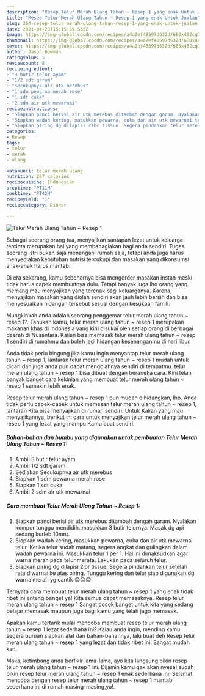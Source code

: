```yaml
---
description: "Resep Telur Merah Ulang Tahun ~ Resep 1 yang enak Untuk Jualan"
title: "Resep Telur Merah Ulang Tahun ~ Resep 1 yang enak Untuk Jualan"
slug: 264-resep-telur-merah-ulang-tahun-resep-1-yang-enak-untuk-jualan
date: 2021-04-23T15:15:59.535Z
image: https://img-global.cpcdn.com/recipes/a4a2ef48597d632d/680x482cq70/telur-merah-ulang-tahun-resep-1-foto-resep-utama.jpg
thumbnail: https://img-global.cpcdn.com/recipes/a4a2ef48597d632d/680x482cq70/telur-merah-ulang-tahun-resep-1-foto-resep-utama.jpg
cover: https://img-global.cpcdn.com/recipes/a4a2ef48597d632d/680x482cq70/telur-merah-ulang-tahun-resep-1-foto-resep-utama.jpg
author: Jason Bowman
ratingvalue: 5
reviewcount: 8
recipeingredient:
- "3 butir telur ayam"
- "1/2 sdt garam"
- "Secukupnya air utk merebus"
- "1 sdm pewarna merah rose"
- "1 sdt cuka"
- "2 sdm air utk mewarnai"
recipeinstructions:
- "Siapkan panci berisi air utk merebus ditambah dengan garam. Nyalakan kompor tunggu mendidih..masukkan 3 butir telurnya. Masak dg api sedang kurleb 10mnt."
- "Siapkan wadah kering, masukkan pewarna, cuka dan air utk mewarnai telur. Ketika telur sudah matang, segera angkat dan gulingkan dalam wadah pewarna ini. Masukkan telur 1 per 1. Hal ini dimaksudkan agar warna merah pada telur merata. Lakukan pada seluruh telur."
- "Siapkan piring dg dilapisi 2lbr tissue. Segera pindahkan telur setelah rata diwarnai ke atas piring. Tunggu kering dan telur siap digunakan dg warna merah yg cantik 😊😊😊"
categories:
- Resep
tags:
- telur
- merah
- ulang

katakunci: telur merah ulang 
nutrition: 287 calories
recipecuisine: Indonesian
preptime: "PT11M"
cooktime: "PT42M"
recipeyield: "1"
recipecategory: Dinner

---
```



![Telur Merah Ulang Tahun ~ Resep 1](https://img-global.cpcdn.com/recipes/a4a2ef48597d632d/680x482cq70/telur-merah-ulang-tahun-resep-1-foto-resep-utama.jpg)

Sebagai seorang orang tua, menyajikan santapan lezat untuk keluarga tercinta merupakan hal yang membahagiakan bagi anda sendiri. Tugas seorang istri bukan saja menangani rumah saja, tetapi anda juga harus menyediakan kebutuhan nutrisi tercukupi dan masakan yang dikonsumsi anak-anak harus mantab.

Di era  sekarang, kamu sebenarnya bisa mengorder masakan instan meski tidak harus capek membuatnya dulu. Tetapi banyak juga lho orang yang memang mau menyajikan yang terenak bagi keluarganya. Karena, menyajikan masakan yang diolah sendiri akan jauh lebih bersih dan bisa menyesuaikan hidangan tersebut sesuai dengan kesukaan famili. 



Mungkinkah anda adalah seorang penggemar telur merah ulang tahun ~ resep 1?. Tahukah kamu, telur merah ulang tahun ~ resep 1 merupakan makanan khas di Indonesia yang kini disukai oleh setiap orang di berbagai daerah di Nusantara. Kalian bisa memasak telur merah ulang tahun ~ resep 1 sendiri di rumahmu dan boleh jadi hidangan kesenanganmu di hari libur.

Anda tidak perlu bingung jika kamu ingin menyantap telur merah ulang tahun ~ resep 1, lantaran telur merah ulang tahun ~ resep 1 mudah untuk dicari dan juga anda pun dapat mengolahnya sendiri di tempatmu. telur merah ulang tahun ~ resep 1 bisa dibuat dengan beraneka cara. Kini telah banyak banget cara kekinian yang membuat telur merah ulang tahun ~ resep 1 semakin lebih enak.

Resep telur merah ulang tahun ~ resep 1 pun mudah dihidangkan, lho. Anda tidak perlu capek-capek untuk memesan telur merah ulang tahun ~ resep 1, lantaran Kita bisa menyajikan di rumah sendiri. Untuk Kalian yang mau menyajikannya, berikut ini cara untuk menyajikan telur merah ulang tahun ~ resep 1 yang lezat yang mampu Kamu buat sendiri.

<!--inarticleads1-->

##### Bahan-bahan dan bumbu yang digunakan untuk pembuatan Telur Merah Ulang Tahun ~ Resep 1:

1. Ambil 3 butir telur ayam
1. Ambil 1/2 sdt garam
1. Sediakan Secukupnya air utk merebus
1. Siapkan 1 sdm pewarna merah rose
1. Siapkan 1 sdt cuka
1. Ambil 2 sdm air utk mewarnai




<!--inarticleads2-->

##### Cara membuat Telur Merah Ulang Tahun ~ Resep 1:

1. Siapkan panci berisi air utk merebus ditambah dengan garam. Nyalakan kompor tunggu mendidih..masukkan 3 butir telurnya. Masak dg api sedang kurleb 10mnt.
1. Siapkan wadah kering, masukkan pewarna, cuka dan air utk mewarnai telur. Ketika telur sudah matang, segera angkat dan gulingkan dalam wadah pewarna ini. Masukkan telur 1 per 1. Hal ini dimaksudkan agar warna merah pada telur merata. Lakukan pada seluruh telur.
1. Siapkan piring dg dilapisi 2lbr tissue. Segera pindahkan telur setelah rata diwarnai ke atas piring. Tunggu kering dan telur siap digunakan dg warna merah yg cantik 😊😊😊




Ternyata cara membuat telur merah ulang tahun ~ resep 1 yang enak tidak ribet ini enteng banget ya! Kita semua dapat memasaknya. Resep telur merah ulang tahun ~ resep 1 Sangat cocok banget untuk kita yang sedang belajar memasak maupun juga bagi kamu yang telah jago memasak.

Apakah kamu tertarik mulai mencoba membuat resep telur merah ulang tahun ~ resep 1 lezat sederhana ini? Kalau anda ingin, mending kamu segera buruan siapkan alat dan bahan-bahannya, lalu buat deh Resep telur merah ulang tahun ~ resep 1 yang lezat dan tidak ribet ini. Sangat mudah kan. 

Maka, ketimbang anda berfikir lama-lama, ayo kita langsung bikin resep telur merah ulang tahun ~ resep 1 ini. Dijamin kamu gak akan nyesel sudah bikin resep telur merah ulang tahun ~ resep 1 enak sederhana ini! Selamat mencoba dengan resep telur merah ulang tahun ~ resep 1 mantab sederhana ini di rumah masing-masing,ya!.

